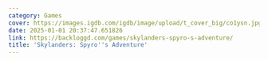 ```yaml
---
category: Games
cover: https://images.igdb.com/igdb/image/upload/t_cover_big/co1ysn.jpg
date: 2025-01-01 20:37:47.651826
link: https://backloggd.com/games/skylanders-spyro-s-adventure/
title: 'Skylanders: Spyro''s Adventure'
---
```

